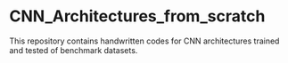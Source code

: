 # CNN_Architectures_from_scratch
This repository contains handwritten codes for CNN architectures trained and tested of benchmark datasets.

